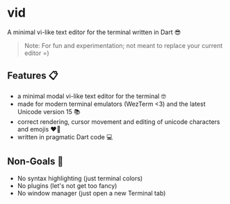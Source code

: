 # vid

A minimal vi-like text editor for the terminal written in Dart 😎
 
> Note: For fun and experimentation; not meant to replace your current editor =)

## Features 📋

- a minimal modal vi-like text editor for the terminal 🤓
- made for modern terminal emulators (WezTerm <3) and the latest Unicode version 15 📚
- correct rendering, cursor movement and editing of unicode characters and emojis ❤️‍🔥
- written in pragmatic Dart code 💻

## Non-Goals 🛑

- No syntax highlighting (just terminal colors)
- No plugins (let's not get too fancy)
- No window manager (just open a new Terminal tab)
